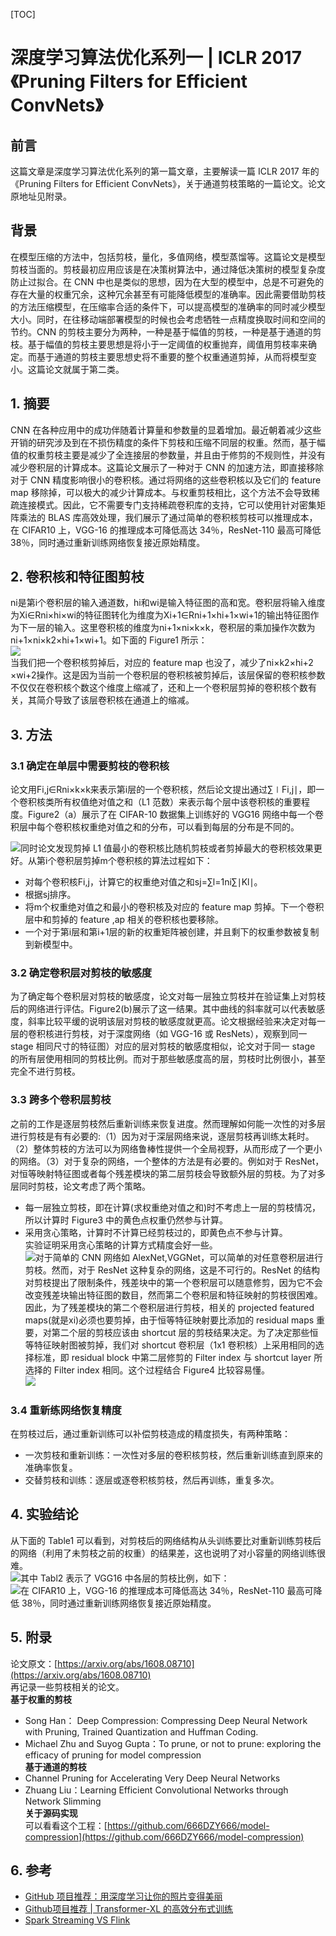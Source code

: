 <!-- toc -->
[TOC]
# 深度学习算法优化系列一 | ICLR 2017《Pruning Filters for Efficient ConvNets》


## 前言

这篇文章是深度学习算法优化系列的第一篇文章，主要解读一篇 ICLR 2017 年的《Pruning Filters for Efficient ConvNets》，关于通道剪枝策略的一篇论文。论文原地址见附录。

## 背景

在模型压缩的方法中，包括剪枝，量化，多值网络，模型蒸馏等。这篇论文是模型剪枝当面的。剪枝最初应用应该是在决策树算法中，通过降低决策树的模型复杂度防止过拟合。在 CNN 中也是类似的思想，因为在大型的模型中，总是不可避免的存在大量的权重冗余，这种冗余甚至有可能降低模型的准确率。因此需要借助剪枝的方法压缩模型，在压缩率合适的条件下，可以提高模型的准确率的同时减少模型大小。同时，在往移动端部署模型的时候也会考虑牺牲一点精度换取时间和空间的节约。CNN 的剪枝主要分为两种，一种是基于幅值的剪枝，一种是基于通道的剪枝。基于幅值的剪枝主要思想是将小于一定阈值的权重抛弃，阈值用剪枝率来确定。而基于通道的剪枝主要思想史将不重要的整个权重通道剪掉，从而将模型变小。这篇论文就属于第二类。

## 1. 摘要

CNN 在各种应用中的成功伴随着计算量和参数量的显着增加。最近朝着减少这些开销的研究涉及到在不损伤精度的条件下剪枝和压缩不同层的权重。然而，基于幅值的权重剪枝主要是减少了全连接层的参数量，并且由于修剪的不规则性，并没有减少卷积层的计算成本。这篇论文展示了一种对于 CNN 的加速方法，即直接移除对于 CNN 精度影响很小的卷积核。通过将网络的这些卷积核以及它们的 feature map 移除掉，可以极大的减少计算成本。与权重剪枝相比，这个方法不会导致稀疏连接模式。因此，它不需要专门支持稀疏卷积库的支持，它可以使用针对密集矩阵乘法的 BLAS 库高效处理，我们展示了通过简单的卷积核剪枝可以推理成本，在 CIFAR10 上，VGG-16 的推理成本可降低高达 34％，ResNet-110 最高可降低 38％，同时通过重新训练网络恢复接近原始精度。

## 2. 卷积核和特征图剪枝

ni​是第i个卷积层的输入通道数，hi​和wi​是输入特征图的高和宽。卷积层将输入维度为Xi​∈Rni​×hi​×wi​的特征图转化为维度为Xi+1​∈Rni+1​×hi+1​×wi+1​的输出特征图作为下一层的输入。这里卷积核的维度为ni+1​×ni​×k×k，卷积层的乘加操作次数为ni+1​×ni​×k2×hi+1​×wi+1​。如下面的 Figure1 所示：  
![](img/dl-1.png)  
当我们把一个卷积核剪掉后，对应的 feature map 也没了，减少了ni​×k2×hi+2​×wi+2​操作。这是因为当前一个卷积层的卷积核被剪掉后，该层保留的卷积核参数不仅仅在卷积核个数这个维度上缩减了，还和上一个卷积层剪掉的卷积核个数有关，其简介导致了该层卷积核在通道上的缩减。

## 3. 方法

### 3.1 确定在单层中需要剪枝的卷积核

论文用Fi,j​∈Rni​×k×k来表示第i层的一个卷积核，然后论文提出通过∑∣Fi,j​∣，即一个卷积核类所有权值绝对值之和（L1 范数）来表示每个层中该卷积核的重要程度。Figure2（a）展示了在 CIFAR-10 数据集上训练好的 VGG16 网络中每一个卷积层中每个卷积核权重绝对值之和的分布，可以看到每层的分布是不同的。

![](img/dl-2.png)同时论文发现剪掉 L1 值最小的卷积核比随机剪枝或者剪掉最大的卷积核效果更好。从第i个卷积层剪掉m个卷积核的算法过程如下：

*   对每个卷积核Fi,j​，计算它的权重绝对值之和sj​\=∑l\=1ni​​∑∣Kl​∣。
*   根据sj​排序。
*   将m个权重绝对值之和最小的卷积核及对应的 feature map 剪掉。下一个卷积层中和剪掉的 feature ,ap 相关的卷积核也要移除。
*   一个对于第i层和第i+1层的新的权重矩阵被创建，并且剩下的权重参数被复制到新模型中。

### 3.2 确定卷积层对剪枝的敏感度

为了确定每个卷积层对剪枝的敏感度，论文对每一层独立剪枝并在验证集上对剪枝后的网络进行评估。Figure2(b)展示了这一结果。其中曲线的斜率就可以代表敏感度，斜率比较平缓的说明该层对剪枝的敏感度就更高。论文根据经验来决定对每一层的卷积核进行剪枝，对于深度网络（如 VGG-16 或 ResNets），观察到同一 stage 相同尺寸的特征图）对应的层对剪枝的敏感度相似，论文对于同一 stage 的所有层使用相同的剪枝比例。而对于那些敏感度高的层，剪枝时比例很小，甚至完全不进行剪枝。

### 3.3 跨多个卷积层剪枝

之前的工作是逐层剪枝然后重新训练来恢复进度。然而理解如何能一次性的对多层进行剪枝是有有必要的:（1）因为对于深层网络来说，逐层剪枝再训练太耗时。（2）整体剪枝的方法可以为网络鲁棒性提供一个全局视野，从而形成了一个更小的网络。（3）对于复杂的网络，一个整体的方法是有必要的。例如对于 ResNet，对恒等映射特征图或者每个残差模块的第二层剪枝会导致额外层的剪枝。为了对多层同时剪枝，论文考虑了两个策略。

*   每一层独立剪枝，即在计算(求权重绝对值之和)时不考虑上一层的剪枝情况，所以计算时 Figure3 中的黄色点权重仍然参与计算。
*   采用贪心策略，计算时不计算已经剪枝过的，即黄色点不参与计算。  
    实验证明采用贪心策略的计算方式精度会好一些。  
    ![](img/dl-3.png)对于简单的 CNN 网络如 AlexNet,VGGNet，可以简单的对任意卷积层进行剪枝。然而，对于 ResNet 这种复杂的网络，这是不可行的。ResNet 的结构对剪枝提出了限制条件，残差块中的第一个卷积层可以随意修剪，因为它不会改变残差块输出特征图的数目，然而第二个卷积层和特征映射的剪枝很困难。因此，为了残差模块的第二个卷积层进行剪枝，相关的 projected featured maps(就是xi​)必须也要剪掉，由于恒等特征映射要比添加的 residual maps 重要，对第二个层的剪枝应该由 shortcut 层的剪枝结果决定。为了决定那些恒等特征映射图被剪掉，我们对 shortcut 卷积层（1x1 卷积核）上采用相同的选择标准，即 residual block 中第二层修剪的 Filter index 与 shortcut layer 所选择的 Filter index 相同。这个过程结合 Figure4 比较容易懂。  
    ![](img/dl-4.png)

### 3.4 重新练网络恢复精度

在剪枝过后，通过重新训练可以补偿剪枝造成的精度损失，有两种策略：

*   一次剪枝和重新训练：一次性对多层的卷积核剪枝，然后重新训练直到原来的准确率恢复。
*   交替剪枝和训练：逐层或逐卷积核剪枝，然后再训练，重复多次。

## 4. 实验结论

从下面的 Table1 可以看到，对剪枝后的网络结构从头训练要比对重新训练剪枝后的网络（利用了未剪枝之前的权重）的结果差，这也说明了对小容量的网络训练很难。  
![](img/dl-5.png)其中 Tabl2 表示了 VGG16 中各层的剪枝比例，如下：  
![](img/dl-6.png)在 CIFAR10 上，VGG-16 的推理成本可降低高达 34％，ResNet-110 最高可降低 38％，同时通过重新训练网络恢复接近原始精度。

## 5. 附录

论文原文：[https://arxiv.org/abs/1608.08710](https://arxiv.org/abs/1608.08710)  
再记录一些剪枝相关的论文。  
**基于权重的剪枝**

*   Song Han： Deep Compression: Compressing Deep Neural Network with Pruning, Trained Quantization and Huffman Coding.
*   Michael Zhu and Suyog Gupta：To prune, or not to prune: exploring the efficacy of pruning for model compression  
    **基于通道的剪枝**
*   Channel Pruning for Accelerating Very Deep Neural Networks
*   Zhuang Liu：Learning Efficient Convolutional Networks through Network Slimming  
    **关于源码实现**  
    可以看看这个工程：[https://github.com/666DZY666/model-compression](https://github.com/666DZY666/model-compression)

## 6. 参考


*   [GitHub 项目推荐：用深度学习让你的照片变得美丽](https://github.com/aiff22/DPED)
*   [Github项目推荐 | Transformer-XL 的高效分布式训练](https://github.com/GaoPeng97/transformer-xl-chinese)
*   [Spark Streaming VS Flink](https://www.jianshu.com/p/96624553cf14)